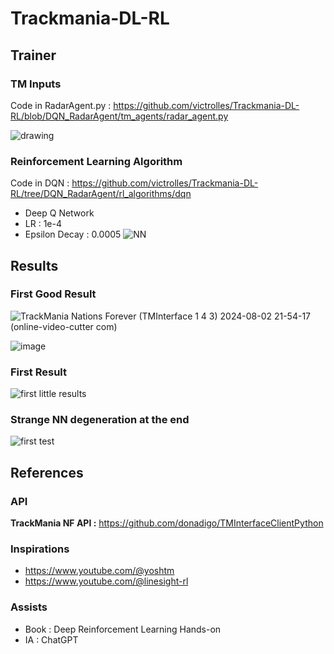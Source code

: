 # Trackmania-DL-RL

## Trainer

### TM Inputs
Code in RadarAgent.py : https://github.com/victrolles/Trackmania-DL-RL/blob/DQN_RadarAgent/tm_agents/radar_agent.py

![drawing](https://github.com/user-attachments/assets/a7da6fdc-91cd-4bb9-b561-64f773454ddd)

### Reinforcement Learning Algorithm
Code in DQN : https://github.com/victrolles/Trackmania-DL-RL/tree/DQN_RadarAgent/rl_algorithms/dqn
* Deep Q Network
* LR : 1e-4
* Epsilon Decay : 0.0005
![NN](https://github.com/user-attachments/assets/db88853e-b23f-44d0-a763-d40c14fd8278)

## Results

### First Good Result
![TrackMania Nations Forever (TMInterface 1 4 3) 2024-08-02 21-54-17 (online-video-cutter com)](https://github.com/user-attachments/assets/f89c83af-c25a-48e9-8961-c065848f946a)

![image](https://github.com/user-attachments/assets/96c413f0-0bff-4cef-91f2-e0bee18a8926)

### First Result
![first little results](https://github.com/user-attachments/assets/e5acfffa-65ec-47e3-be9a-0afd1422c729)

### Strange NN degeneration at the end
![first test](https://github.com/user-attachments/assets/e5dbd05d-4ab3-4d33-9de9-5e22fe73196a)

## References
### API
**TrackMania NF API :** https://github.com/donadigo/TMInterfaceClientPython
### Inspirations
* https://www.youtube.com/@yoshtm
* https://www.youtube.com/@linesight-rl
### Assists
*  Book : Deep Reinforcement Learning Hands-on
*  IA : ChatGPT
